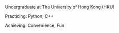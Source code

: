Undergraduate at The University of Hong Kong (HKU)

Practicing: Python, C++

Achieving: Convenience, Fun
